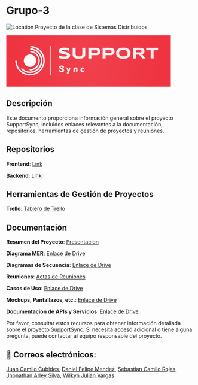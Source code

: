 # Grupo-3
![Location](https://img.shields.io/badge/Location-Neiva,%20Huila,%20Colombia-blue)
Proyecto de la clase de Sistemas Distribuidos

![Imagen](https://github.com/jucacuso96/Grupo-3/blob/main/Imagenes%20del%20Proyecto/IMAGENES%20PROYECTO/img_3.PNG)

## Descripción
Este documento proporciona información general sobre el proyecto SupportSync, incluidos enlaces relevantes a la documentación, repositorios, herramientas de gestión de proyectos y reuniones.

## Repositorios

**Frontend**: [Link](https://github.com/jucacuso96/Grupo-3/tree/main/Frontend)

**Backend**: [Link](https://github.com/jucacuso96/Grupo-3/tree/main/Backend)

## Herramientas de Gestión de Proyectos

**Trello**: [Tablero de Trello](https://trello.com/invite/b/PBLbfe4v/ATTIc79c8be35b38b30205246dd8b7de3a63D0003029/grupo-3-sistemas-distribuidos)

## Documentación

**Resumen del Proyecto**: [Presentacion](https://github.com/jucacuso96/Grupo-3/tree/main/Documentacion)

**Diagrama MER**: [Enlace de Drive](https://github.com/jucacuso96/Grupo-3/blob/main/Documentacion/Diagramas/Diagrama%20MER%20support%20sync.pdf)

**Diagramas de Secuencia**: [Enlace de Drive](https://github.com/jucacuso96/Grupo-3/blob/main/Documentacion/Diagramas/diagrama%20de%20secuencia%20support%20sync.pdf)

**Reuniones**: [Actas de Reuniones](https://github.com/jucacuso96/Grupo-3/tree/main/Actas)

**Casos de Uso**: [Enlace de Drive](https://github.com/jucacuso96/Grupo-3/blob/main/Documentacion/Diagramas/Driagrama%20de%20Casos%20de%20uso.pdf)

**Mockups, Pantallazos, etc.**: [Enlace de Drive](https://github.com/jucacuso96/Grupo-3/blob/main/Documentacion/Diagramas/Mockup%20support%20sync.pdf)

**Documentacion de APIs y Servicios**: [Enlace de Drive](https://github.com/jucacuso96/Grupo-3/blob/main/Documentacion/TERCER%20CORTE/Documentacion%20de%20APIs%20y%20Servicios.pdf)

Por favor, consultar estos recursos para obtener información detallada sobre el proyecto SupportSync. Si necesita acceso adicional o tiene alguna pregunta, puede contactar al equipo responsable del proyecto.

## 📧 Correos electrónicos: 
[Juan Camilo Cubides](mailto:jc.cubides_2019-1@corhuila.edu.co),
[Daniel Felipe Mendez](mailto:dfmendez-2020b@corhuila.edu.co),
[Sebastian Camilo Rojas](mailto:sc.rojas_2019-1@corhuila.edu.co),
[Jhonathan Arley Silva](mailto:ja.silva_2019-1@corhuila.edu.co),
[Wilkyn Julian Vargas](mailto:wilkynvargas_20182@corhuila.edu.co)
